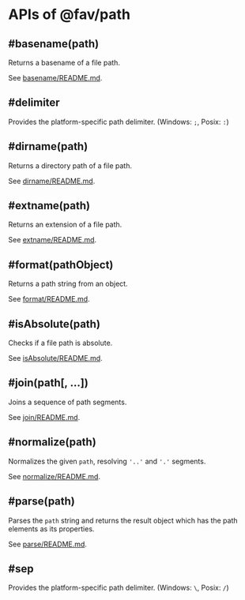 # APIs of @fav/path

## #basename(path) <a name="basename"></a>

Returns a basename of a file path.

See [basename/README.md](../lib/basename/README.md).

## #delimiter <a name="delimiter"></a>

Provides the platform-specific path delimiter. (Windows: `;`, Posix: `:`)

## #dirname(path) <a name="dirname"></a>

Returns a directory path of a file path.

See [dirname/README.md](../lib/dirname/README.md).

## #extname(path) <a name="extname"></a>

Returns an extension of a file path. 

See [extname/README.md](../lib/extname/README.md).

## #format(pathObject) <a name="format"></a>

Returns a path string from an object.

See [format/README.md](../lib/format/README.md).

## #isAbsolute(path) <a name="isabsolute"></a>

Checks if a file path is absolute.

See [isAbsolute/README.md](../lib/isAbsolute/README.md).

## #join(path[, ...]) <a name="join"></a>

Joins a sequence of path segments.

See [join/README.md](../lib/join/README.md).

## #normalize(path) <a name="normalize"></a>

Normalizes the given `path`, resolving `'..'` and `'.'` segments.

See [normalize/README.md](../lib/normalize/README.md).

## #parse(path) <a name="parse"></a>

Parses the `path` string and returns the result object which has the path elements as its properties.

See [parse/README.md](../lib/parse/README.md).

## #sep <a name="seq"></a>

Provides the platform-specific path delimiter. (Windows: `\`, Posix: `/`)


